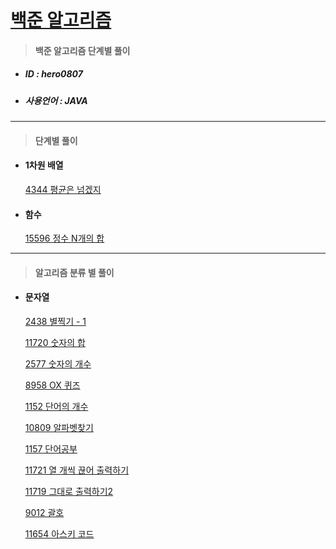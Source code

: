 # [백준 알고리즘 ](https://www.acmicpc.net/)

> #### 백준 알고리즘 단계별 풀이
>

- ##### ID : hero0807

-  ##### 사용언어 : JAVA

------



> #### 단계별 풀이
>

- #### 1차원 배열 

  [4344 평균은 넘겠지](https://github.com/her0807/TIL/blob/master/Algorithm/Baekjoon/4334.md)



- #### 함수

  [15596 정수 N개의 합](https://github.com/her0807/TIL/blob/master/Algorithm/Baekjoon/15596.md)



------



> #### 알고리즘 분류 별 풀이
>



- #### 문자열

  [2438 별찍기 - 1](https://github.com/her0807/TIL/blob/master/Algorithm/Baekjoon/2438.md)
  
  [11720 숫자의 합](https://github.com/her0807/TIL/blob/master/Algorithm/Baekjoon/11720.md)
  
  [2577 숫자의 개수](https://github.com/her0807/TIL/blob/master/Algorithm/Baekjoon/2577.md)
  
  [8958 OX 퀴즈](https://github.com/her0807/TIL/blob/master/Algorithm/Baekjoon/8958.md)
  
  [1152 단어의 개수](https://github.com/her0807/TIL/blob/master/Algorithm/Baekjoon/1152.md)
  
  [10809 알파벳찾기](https://github.com/her0807/TIL/blob/master/Algorithm/Baekjoon/10809.md)
  
  [1157 단어공부](https://github.com/her0807/TIL/blob/master/Algorithm/Baekjoon/1157.md)
  
  [11721 열 개씩 끊어 출력하기](https://github.com/her0807/TIL/blob/master/Algorithm/Baekjoon/11721.md)
  
  [11719 그대로 출력하기2 ](https://github.com/her0807/TIL/blob/master/Algorithm/Baekjoon/11719.md)
  
  [9012 괄호](https://github.com/her0807/TIL/blob/master/Algorithm/Baekjoon/9012.md)
  
  [11654 아스키 코드 ](https://github.com/her0807/TIL/blob/master/Algorithm/Baekjoon/11654.md)

